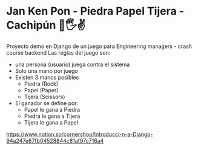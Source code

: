 # Jan Ken Pon - Piedra Papel Tijera - Cachipún 👊🖐️✌️
Proyecto demo en Django de un juego para Engineering managers - crash course backend
Las reglas del juego son:
- una persona (usuario) juega contra el sistema
- Solo una mano por juego
- Existen 3 manos posibles
    - Piedra (Rock)
    - Papel (Paper)
    - Tijera (Scissors)
- El ganador se define por:
    - Papel le gana a Piedra
    - Piedra le gana a Tijera
    - Tijera le gana a Papel

https://www.notion.so/cornershop/Introducci-n-a-Django-94a247e67fb04528844c81af97c716a4